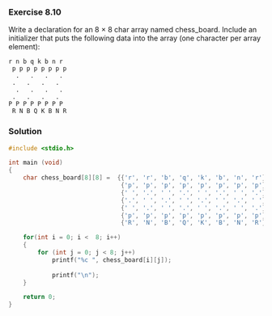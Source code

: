 ### Exercise 8.10

Write a declaration for an 8 × 8 char array named chess_board. Include an initializer that puts the following data into the array (one character per array element):
```
r n b q k b n r
 p p p p p p p p
  .   .   .   .
 .   .   .   .  
  .   .   .   .
 .   .   .   .  
P P P P P P P P
 R N B Q K B N R
 ```

 ### Solution

```c
#include <stdio.h>

int main (void)
{
    char chess_board[8][8] =  {{'r', 'r', 'b', 'q', 'k', 'b', 'n', 'r'},
                               {'p', 'p', 'p', 'p', 'p', 'p', 'p', 'p'},
                               {' ', '.', ' ', '.', ' ', '.', ' ', '.'},
                               {'.', ' ', '.', ' ', '.', ' ', '.', ' '},
                               {' ', '.', ' ', '.', ' ', '.', ' ', '.'},
                               {'p', 'p', 'p', 'p', 'p', 'p', 'p', 'p'},
                               {'R', 'N', 'B', 'Q', 'K', 'B', 'N', 'R'}};

    for(int i = 0; i <  8; i++)
    {
        for (int j = 0; j < 8; j++)
            printf("%c ", chess_board[i][j]);
    
            printf("\n");
    }

    return 0;
}
```
